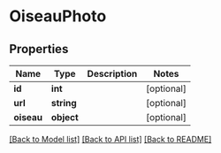 # OiseauPhoto

## Properties
Name | Type | Description | Notes
------------ | ------------- | ------------- | -------------
**id** | **int** |  | [optional] 
**url** | **string** |  | [optional] 
**oiseau** | **object** |  | [optional] 

[[Back to Model list]](../README.md#documentation-for-models) [[Back to API list]](../README.md#documentation-for-api-endpoints) [[Back to README]](../README.md)


